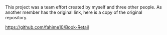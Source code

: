 This project was a team effort created by myself and three other people. As another member has the original link, here is a copy of the original repository.

https://github.com/fahime10/Book-Retail
